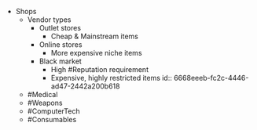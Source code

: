 - Shops
	- Vendor types
		- Outlet stores
			- Cheap & Mainstream items
		- Online stores
			- More expensive niche items
		- Black market
			- High #Reputation requirement
			- Expensive, highly restricted items
			  id:: 6668eeeb-fc2c-4446-ad47-2442a200b618
	- #Medical
	- #Weapons
	- #ComputerTech
	- #Consumables